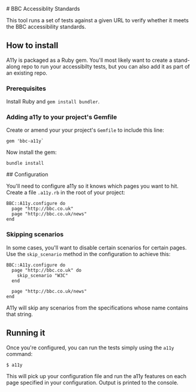 # BBC Accessiblity Standards

This tool runs a set of tests against a given URL to verify whether it meets the BBC accessibility standards.

## How to install

A11y is packaged as a Ruby gem. You'll most likely want to create a stand-along repo to run your accessibilty tests,
but you can also add it as part of an existing repo.

### Prerequisites

Install Ruby and `gem install bundler`.

### Adding a11y to your project's Gemfile

Create or amend your your project's `Gemfile` to include this line:

    gem 'bbc-a11y`

Now install the gem:

    bundle install

## Configuration

You'll need to configure a11y so it knows which pages you want to hit. Create a file `.a11y.rb` in the root of your project:

```
BBC::A11y.configure do
  page "http://bbc.co.uk"
  page "http://bbc.co.uk/news"
end
```

### Skipping scenarios

In some cases, you'll want to disable certain scenarios for certain pages. Use the `skip_scenario` method in the configuration to achieve this:

```
BBC::A11y.configure do
  page "http://bbc.co.uk" do
    skip_scenario "W3C"
  end

  page "http://bbc.co.uk/news"
end
```

A11y will skip any scenarios from the specifications whose name contains that string.

## Running it

Once you're configured, you can run the tests simply using the `a11y` command:

```
$ a11y
```

This will pick up your configuration file and run the a11y features on each page specified in your configuration. 
Output is printed to the console.
